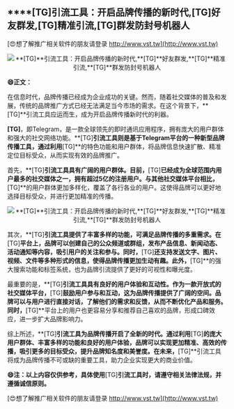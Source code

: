 ## ****[TG]**引流工具：开启品牌传播的新时代,**[TG]**好友群发,**[TG]**精准引流,**[TG]**群发防封号机器人**

[😍想了解推广相关软件的朋友请登录 http://www.vst.tw](http://www.vst.tw)

 <center><img src="https://vst.tw/MP4/tuiguang/png/4.png" alt="**[TG]**引流工具：开启品牌传播的新时代,**[TG]**好友群发,**[TG]**精准引流,**[TG]**群发防封号机器人"></center>

**😄正文：**

在信息时代，品牌传播已经成为企业成功的关键。然而，随着社交媒体的普及和发展，传统的品牌推广方式已经无法满足当今市场的需求。在这个背景下，**[TG]**引流工具应运而生，成为开启品牌传播新时代的利器。

**[TG]**，即Telegram，是一款全球领先的即时通讯应用程序，拥有庞大的用户群体和强大的社交网络功能。**[TG]**引流工具则是基于Telegram平台的一种新型品牌传播工具，通过利用**[TG]**的特色功能和用户群体，将品牌信息快速扩散、精准定位目标受众，从而实现有效的品牌推广。

首先，**[TG]**引流工具具有广阔的用户群体。目前，**[TG]**已经成为全球范围内用户最多的社交媒体之一，拥有超过5亿的注册用户。与其他社交媒体平台相比，**[TG]**的用户群体更加多样化，覆盖了各行各业的用户。这使得品牌可以更好地选择目标受众，并进行更加精准的传播。

 <center><img src="https://vst.tw/MP4/tuiguang/png/2.png" alt="**[TG]**引流工具：开启品牌传播的新时代,**[TG]**好友群发,**[TG]**精准引流,**[TG]**群发防封号机器人"></center>

其次，**[TG]**引流工具提供了丰富多样的功能，可满足品牌传播的多重需求。在**[TG]**平台上，品牌可以创建自己的公众频道或群组，发布产品信息、新闻动态、活动通知等内容，吸引用户的关注和参与。同时，**[TG]**还支持发送文字、图片、视频、文件等多种形式的信息，使得品牌传播更加生动有趣。此外，**[TG]**的强大搜索功能和标签系统，也为品牌引流提供了更好的可视性和曝光度。

最重要的是，**[TG]**引流工具具有良好的用户体验和互动性。作为一款开放式的社交媒体平台，**[TG]**鼓励用户参与和互动，这为品牌传播提供了广阔的空间。品牌可以与用户进行直接对话，了解他们的需求和反馈，从而不断优化产品和服务。同时，**[TG]**平台上的用户也更容易分享和推荐自己喜欢的品牌，形成口碑效应，进一步扩大品牌影响力。

综上所述，**[TG]**引流工具为品牌传播开启了全新的时代。通过利用**[TG]**的庞大用户群体、丰富多样的功能和良好的用户体验，品牌可以实现更加精准、高效的传播，吸引更多的目标受众，提升品牌知名度和美誉度。在未来，**[TG]**引流工具将成为品牌传播不可或缺的重要工具，助力企业实现更大的商业价值。

**😄注：以上内容仅供参考，具体使用**[TG]**引流工具时，请遵守相关法律法规，并遵循诚信原则。**

[😍想了解推广相关软件的朋友请登录 http://www.vst.tw](http://www.vst.tw)



